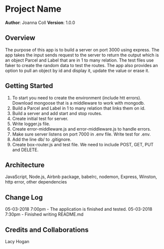 # Project Name
**Author**: Joanna Coll
**Version**: 1.0.0 

## Overview

The purpose of this app is to  build a server on port 3000 using express. The app takes the input sends request to the server to return the output which is an object Parcel and Label that are in 1 to many relation. The test files use faker to create the random data to test the routes. The app also provides an option to pull an object by id and display it, update the value or erase it.

## Getting Started

1. To start you need to create the environment (include htt errors). Download mongoose that is a middleware to work with mongodb.
2. Build a Parcel and Label in 1 to many relation that links them on id.
3. Build a server and add start and stop routes.
4. Create initial test for server.
5. Write logger.js file.
6. Create error-middleware.js and error-middleware.js to handle errors.
7. Make sure server listens on port 7000 in .env file. Write test for .env.
8. Add the line db/ to .gitignore.
9. Create box-router.js and test file. We need to include POST, GET, PUT and DELETE.

## Architecture
JavaScript, Node.js, Airbnb package, babelrc, nodemon, Express, Winston, http error, other dependencies

## Change Log

05-03-2018 7:00pm - The application is finished and tested.
05-03-2018 7:30pm - Finished writing README.md

## Credits and Collaborations
Lacy Hogan
